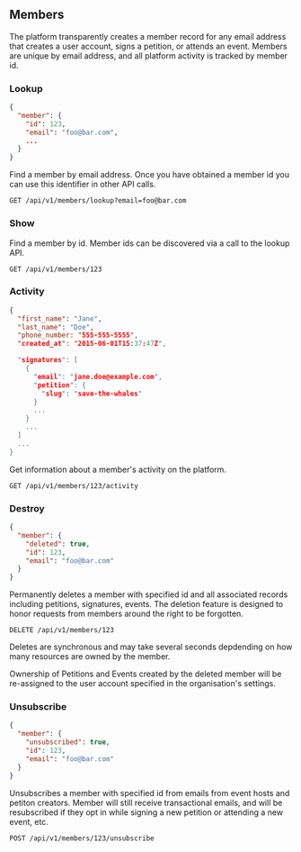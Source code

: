 ## Members

The platform transparently creates a member record for any email address that creates a user account, signs a petition, or attends an event. Members are unique by email address, and all 
platform activity is tracked by member id.  

### Lookup
```json
{
  "member": {
    "id": 123,
    "email": "foo@bar.com",
    ...
  }
}
```

Find a member by email address. Once you have obtained a member id you can use this identifier in other API calls. 

`GET /api/v1/members/lookup?email=foo@bar.com`



### Show

Find a member by id. Member ids can be discovered via a call to the lookup API. 

`GET /api/v1/members/123`



### Activity
```json
{
  "first_name": "Jane",
  "last_name": "Doe",
  "phone_number: "555-555-5555",
  "created_at": "2015-06-01T15:37:47Z",

  "signatures": [
    {
      "email": "jane.doe@example.com",
      "petition": {
        "slug": "save-the-whales"
      }
      ...
    }
    ...
  ]
  ...
}
```

Get information about a member's activity on the platform.

`GET /api/v1/members/123/activity`



### Destroy
```json
{
  "member": {
    "deleted": true, 
    "id": 123,
    "email": "foo@bar.com"
  }
}
```

Permanently deletes a member with specified id and all associated records including petitions, signatures, events. The deletion feature is designed to honor requests from members around the right to be forgotten.

`DELETE /api/v1/members/123`

Deletes are synchronous and may take several seconds depdending on how many resources are owned by the member. 

Ownership of Petitions and Events created by the deleted member will be re-assigned to the user account specified in the organisation's settings. 



### Unsubscribe
```json
{
  "member": {
    "unsubscribed": true, 
    "id": 123,
    "email": "foo@bar.com"
  }
}
```

Unsubscribes a member with specified id from emails from event hosts and petiton creators. Member will still receive transactional emails, and will be resubscribed if they opt in while signing a new petition or attending a new event, etc. 

`POST /api/v1/members/123/unsubscribe`
